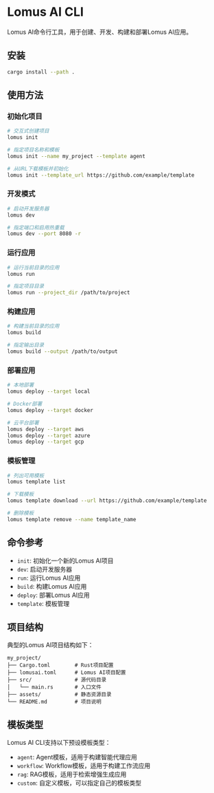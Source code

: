 # Lomus AI CLI

Lomus AI命令行工具，用于创建、开发、构建和部署Lomus AI应用。

## 安装

```bash
cargo install --path .
```

## 使用方法

### 初始化项目

```bash
# 交互式创建项目
lomus init

# 指定项目名称和模板
lomus init --name my_project --template agent

# 从URL下载模板并初始化
lomus init --template_url https://github.com/example/template
```

### 开发模式

```bash
# 启动开发服务器
lomus dev

# 指定端口和启用热重载
lomus dev --port 8080 -r
```

### 运行应用

```bash
# 运行当前目录的应用
lomus run

# 指定项目目录
lomus run --project_dir /path/to/project
```

### 构建应用

```bash
# 构建当前目录的应用
lomus build

# 指定输出目录
lomus build --output /path/to/output
```

### 部署应用

```bash
# 本地部署
lomus deploy --target local

# Docker部署
lomus deploy --target docker

# 云平台部署
lomus deploy --target aws
lomus deploy --target azure
lomus deploy --target gcp
```

### 模板管理

```bash
# 列出可用模板
lomus template list

# 下载模板
lomus template download --url https://github.com/example/template

# 删除模板
lomus template remove --name template_name
```

## 命令参考

- `init`: 初始化一个新的Lomus AI项目
- `dev`: 启动开发服务器
- `run`: 运行Lomus AI应用
- `build`: 构建Lomus AI应用
- `deploy`: 部署Lomus AI应用
- `template`: 模板管理

## 项目结构

典型的Lomus AI项目结构如下：

```
my_project/
├── Cargo.toml        # Rust项目配置
├── lomusai.toml      # Lomus AI项目配置
├── src/              # 源代码目录
│   └── main.rs       # 入口文件
├── assets/           # 静态资源目录
└── README.md         # 项目说明
```

## 模板类型

Lomus AI CLI支持以下预设模板类型：

- `agent`: Agent模板，适用于构建智能代理应用
- `workflow`: Workflow模板，适用于构建工作流应用
- `rag`: RAG模板，适用于检索增强生成应用
- `custom`: 自定义模板，可以指定自己的模板类型 